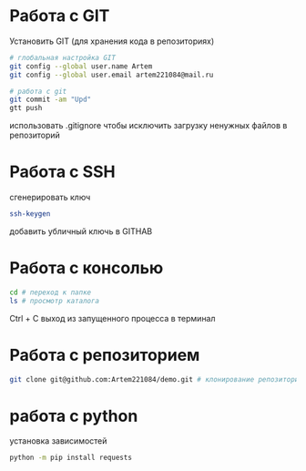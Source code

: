 # Работа с GIT
Установить GIT (для хранения кода в репозиториях)
```sh 
# глобальная настройка GIT
git config --global user.name Artem 
git config --global user.email artem221084@mail.ru 

# работа с git
git commit -am "Upd"
gtt push
```
использовать .gitignore  чтобы исключить загрузку ненужных файлов в репозиторий
# Работа с SSH 
сгенерировать ключ
```sh
ssh-keygen
```
добавить убличный ключь в GITHAB

# Работа с консолью
```sh
cd # переход к папке
ls # просмотр каталога
```
Ctrl + C выход из запущенного процесса в терминал

# Работа с репозиторием
```sh
git clone git@github.com:Artem221084/demo.git # клонирование репозитория с https://github.com/Artem221084/demo
```
# работа с python  
установка зависимостей 
```sh
python -m pip install requests
```
